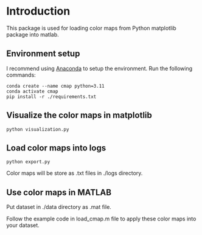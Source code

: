 # Introduction
This package is used for loading color maps from Python matplotlib package into matlab.

## Environment setup
I recommend using [Anaconda](https://www.anaconda.com/) to setup the environment. Run the following commands:

```
conda create --name cmap python=3.11
conda activate cmap
pip install -r ./requirements.txt
```

## Visualize the color maps in matplotlib

```
python visualization.py
```

## Load color maps into logs

```
python export.py
```
Color maps will be store as .txt files in ./logs directory.
## Use color maps in MATLAB
Put dataset in ./data directory as .mat file.

Follow the example code in load_cmap.m file to apply these color maps into your dataset.